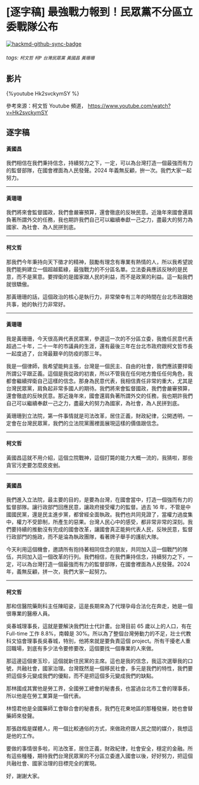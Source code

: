 # [逐字稿] 最強戰力報到！民眾黨不分區立委戰隊公布

[![hackmd-github-sync-badge](https://hackmd.io/kEAm_nW2S22MXmUk6juZCg/badge)](https://hackmd.io/kEAm_nW2S22MXmUk6juZCg)


###### tags: `柯文哲` `柯P` `台灣民眾黨` `黃國昌` `黃珊珊`

## 影片

{%youtube Hk2svckymSY %}

參考來源：柯文哲 Youtube 頻道， https://www.youtube.com/watch?v=Hk2svckymSY

## 逐字稿

#### 黃國昌

我們相信在我們秉持信念，持續努力之下，一定，可以為台灣打造一個最強而有力的監督部隊，在國會裡面為人民發聲。2024 年義無反顧，拚一次。我們大家一起努力。

---

#### 黃珊珊

我們將來會監督國政，我們會嚴審預算，還會徹底的反映民意。近幾年來國會還肩負著所謂外交的任務，我也期許我們自己可以繼續奉獻一己之力，盡最大的努力為國家、為社會、為人民拼到底。

---

#### 柯文哲

那我們今年秉持向天下徵才的精神，鼓勵有理念有專業有熱情的人，所以我希望說我們能夠建立一個超越藍綠，最強戰力的不分區名單。立法委員應該反映的是民意，而不是黨意。要捍衛的是國家跟人民的利益，而不是政黨的利益。這一點我們就很驕傲。

那黃珊珊的話，這個政治的核心是執行力，非常榮幸有三年的時間在台北市政跟她共事，她的執行力非常好。

---

#### 黃珊珊

我是黃珊珊，今天很高興代表民眾黨，參選這一次的不分區立委，我擔任民意代表超過二十年，二十一年的市議員的生涯，還有最後三年在台北市政府跟柯文哲市長一起度過了，台灣最艱辛的防疫的那三年。

我是一個律師，我希望能夠主張，台灣是一個民主、自由的社會，我們應該要捍衛所謂公平跟正義。這個是我從政的初衷，所以不管我在任何地方擔任任何角色，我都會繼續捍衛自己這樣的信念。那身為民意代表，我相信責任非常的重大，尤其是台灣民眾黨，肩負起非常多國人的期待。我們將來會監督國政，我們會嚴審預算，還會徹底的反映民意。那近幾年來，國會還肩負著所謂外交的任務，我也期許我們自己可以繼續奉獻一己之力，盡最大的努力為國家，為社會，為人民拼到底。

黃珊珊到立法院，第一件事情就是司法改革，居住正義，財政紀律，公開透明，一定會在台灣民眾黨，我們的立法院黨團裡面展現這樣的價值跟信念。

---

#### 柯文哲

黃國昌這就不用介紹，這個立院戰神，這個打斃的能力大概一流的，我猜啦，那些貪官污吏要怎麼皮皮剉。

---

#### 黃國昌

我們進入立法院，最主要的目的，是要為台灣，在國會當中，打造一個強而有力的監督部隊。讓行政部門回應民意，讓政府接受權力的監督。過去 16 年，不管是中國國民黨，還是民主進步黨，都曾經全面執政。我們也共同見證了，當權力過度集中，權力不受節制，所產生的惡果。台灣人民心中的感受，都非常非常的深刻。我們要持續的推動沒有完成的國會改革，讓國會真正能夠代表人民，反映民意，監督行政部門的施政，而不是淪為執政團隊，看著牌子舉手的護航大隊。

今天利用這個機會，邀請所有抱持著相同信念的朋友，共同加入這一個戰鬥的隊伍，共同加入這一個改革的行列。我們相信，在我們秉持信念，持續努力之下，一定，可以為台灣打造一個最強而有力的監督部隊，在國會裡面為人民發聲。2024 年，義無反顧，拼一次，我們大家一起努力。

---

#### 柯文哲

那和信醫院藥劑科主任陳昭姿，這是長期來為了代理孕母合法化在奔走，她是一個很專業的醫療人員。

吳春城理事長，這就是要解決我們壯士代計畫。台灣目前 65 歲以上的人口，有在 Full-time 工作 8.8%，南韓是 30%。所以為了整個台灣勞動力的不足，壯士代教科文協會理事長吳春城，特別，他將來就是要負責這個 project。所有干擾老人重回職場，到底有多少法令要修要改，這個要找一個專業的人來做。

那這邊這個麥玉珍，這個就新住民黨的主席。這也是我的信念，我這次選舉我的口號，共融社會，國家治理。台灣既然是一個移民社會，多元是我們的特性，我們要把這個多元變成我們的優點，而不是把這個多元變成我們的缺點。

那林國成其實他是勞工界，全國勞工總會的秘書長，也當過台北市工會的理事長，所以他是在勞工業算是一個代表。

林憶君他是全國藥師工會聯合會的秘書長，我們在花東地區的那種發展，她也會替藥師來發聲。

那張啟楷是媒體人，用一個比較通俗的方式，來做政府跟人民之間的媒介，我想這是他的工作。

要做的事情很多啦，司法改革，居住正義，財政紀律，社會安全，穩定的金融。所有這些種種，期待我們台灣民眾黨的不分區立委進入國會以後，好好努力，把這個共融社會、國家治理的目標完全的實現。

好，謝謝大家。
